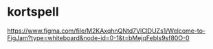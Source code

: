 # kortspell
https://www.figma.com/file/M2KAxqhnQNtd7VlClDUZs1/Welcome-to-FigJam?type=whiteboard&node-id=0-1&t=bMejqFebIs9sf80O-0
